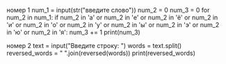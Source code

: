 номер 1
num_1 = input(str("введите слово"))
num_2 = 0
num_3 = 0
for num_2 in num_1:
    if num_2 in 'а' or num_2 in 'е' or num_2 in 'ё' or num_2 in 'и' or num_2 in 'о' or num_2 in 'у' or num_2 in 'ы' or num_2 in 'э' or num_2 in 'ю' or num_2 in 'я':
        num_3 += 1
        print(num_3)


номер 2
text = input("Введите строку: ")
words = text.split()
reversed_words = " ".join(reversed(words))
print(reversed_words)

